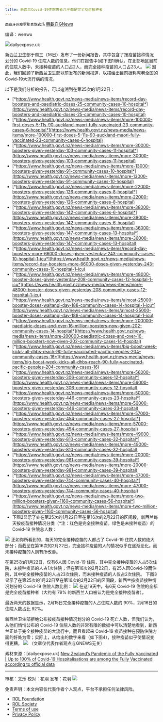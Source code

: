 ```yaml
---
title: 新西兰Covid-19住院患者几乎都是完全疫苗接种者
---
```

`西班牙巴塞罗那喜悦农场` [轉載自GNews](https://gnews.org/zh-hans/2035834/)

编译：wenwu

![](https://assets.gnews.org/wp-content/uploads/2022/02/image-1859.png)dailyexpose.uk

新西兰卫生部于周三（16日）发布了一份新闻报告，其中包含了按疫苗接种情况划分的 Covid-19 住院人数的信息。他们在报告中(如下图1)确认，在北部地区目前的住院人数中，未接种疫苗的人口占2人，而完全接种疫苗的人口占23人。
![](https://assets.gnews.org/wp-content/uploads/2022/02/image-1860.png)
因此，我们回顾了新西兰卫生部以前发布的新闻报道，以描绘出目前据称席卷全国的Covid-19大流行病的情况。

以下是我们分析的报告，可以追溯到在第25次的1月22日：

- [*https://www.health.govt.nz/news-media/news-items/record-day-boosters-and-paediatric-doses-25-community-cases-10-hospital*](https://www.health.govt.nz/news-media/news-items/record-day-boosters-and-paediatric-doses-25-community-cases-10-hospital)
- [*https://www.health.govt.nz/news-media/news-items/more-100000-first-doses-5-11s-90-auckland-maori-fully-vaccinated-23-community-cases-6-hospital*](https://www.health.govt.nz/news-media/news-items/more-100000-first-doses-5-11s-90-auckland-maori-fully-vaccinated-23-community-cases-6-hospital)
- [*https://www.health.govt.nz/news-media/news-items/more-30000-boosters-given-yesterday-103-community-cases-11-hospital*](https://www.health.govt.nz/news-media/news-items/more-30000-boosters-given-yesterday-103-community-cases-11-hospital)
- [*https://www.health.govt.nz/news-media/news-items/more-13000-boosters-given-yesterday-91-community-cases-10-hospital*](https://www.health.govt.nz/news-media/news-items/more-13000-boosters-given-yesterday-91-community-cases-10-hospital)
- [*https://www.health.govt.nz/news-media/news-items/more-22000-boosters-given-yesterday-126-community-cases-8-hospital*](https://www.health.govt.nz/news-media/news-items/more-22000-boosters-given-yesterday-126-community-cases-8-hospital)
- [*https://www.health.govt.nz/news-media/news-items/more-38000-boosters-given-yesterday-142-community-cases-6-hospital*](https://www.health.govt.nz/news-media/news-items/more-38000-boosters-given-yesterday-142-community-cases-6-hospital)
- [*https://www.health.govt.nz/news-media/news-items/more-36000-boosters-given-yesterday-147-community-cases-13-hospital*](https://www.health.govt.nz/news-media/news-items/more-36000-boosters-given-yesterday-147-community-cases-13-hospital)
- [*https://www.health.govt.nz/news-media/news-items/record-day-boosters-more-66000-doses-given-yesterday-243-community-cases-10-hospital-1-icu*](https://www.health.govt.nz/news-media/news-items/record-day-boosters-more-66000-doses-given-yesterday-243-community-cases-10-hospital-1-icu)
- [*https://www.health.govt.nz/news-media/news-items/more-48000-booster-doses-given-yesterday-208-community-cases-12-hospital-1-icu*](https://www.health.govt.nz/news-media/news-items/more-48000-booster-doses-given-yesterday-208-community-cases-12-hospital-1-icu)
- [*https://www.health.govt.nz/news-media/news-items/almost-25000-booster-doses-waitangi-day-188-community-cases-14-hospital-1-icu*](https://www.health.govt.nz/news-media/news-items/almost-25000-booster-doses-waitangi-day-188-community-cases-14-hospital-1-icu)
- [*https://www.health.govt.nz/news-media/news-items/more-200000-paediatric-doses-and-over-16-million-boosters-now-given-202-community-cases-14-hospital*](https://www.health.govt.nz/news-media/news-items/more-200000-paediatric-doses-and-over-16-million-boosters-now-given-202-community-cases-14-hospital)
- [*https://www.health.govt.nz/news-media/news-items/big-boost-week-kicks-all-dhbs-reach-90-fully-vaccinated-pacific-peoples-204-community-cases-16*](https://www.health.govt.nz/news-media/news-items/big-boost-week-kicks-all-dhbs-reach-90-fully-vaccinated-pacific-peoples-204-community-cases-16)
- [*https://www.health.govt.nz/news-media/news-items/more-56000-boosters-given-yesterday-306-community-cases-12-hospital*](https://www.health.govt.nz/news-media/news-items/more-56000-boosters-given-yesterday-306-community-cases-12-hospital)
- [*https://www.health.govt.nz/news-media/news-items/more-50000-boosters-given-yesterday-446-community-cases-23-hospital*](https://www.health.govt.nz/news-media/news-items/more-50000-boosters-given-yesterday-446-community-cases-23-hospital)
- [*https://www.health.govt.nz/news-media/news-items/more-57000-boosters-given-yesterday-454-community-cases-27-hospital*](https://www.health.govt.nz/news-media/news-items/more-57000-boosters-given-yesterday-454-community-cases-27-hospital)
- [*https://www.health.govt.nz/news-media/news-items/more-49000-boosters-given-yesterday-810-community-cases-32-hospital*](https://www.health.govt.nz/news-media/news-items/more-49000-boosters-given-yesterday-810-community-cases-32-hospital)
- [*https://www.health.govt.nz/news-media/news-items/more-20000-boosters-given-yesterday-981-community-cases-39-hospital*](https://www.health.govt.nz/news-media/news-items/more-20000-boosters-given-yesterday-981-community-cases-39-hospital)
- [*https://www.health.govt.nz/news-media/news-items/more-47000-boosters-given-yesterday-744-community-cases-40-hospital*](https://www.health.govt.nz/news-media/news-items/more-47000-boosters-given-yesterday-744-community-cases-40-hospital)
- [*https://www.health.govt.nz/news-media/news-items/more-two-million-boosters-given-1160-community-cases-56-hospital*](https://www.health.govt.nz/news-media/news-items/more-two-million-boosters-given-1160-community-cases-56-hospital)
- 下图2显示了处在第25次的1月22日至在第16次的2月22日的区间段，新西兰每天按疫苗接种情况分类（\*注：红色是完全接种疫苗，绿色是未接种疫苗）的 Covid-19 住院总人数：

![](https://assets.gnews.org/wp-content/uploads/2022/02/image-1861.png)
正如你所看到的，每天的完全接种疫苗的人都占了 Covid-19 住院人数的绝大部分；而截至在第16次的2月22日，完全接种疫苗的人的情况似乎在逐渐恶化，而未接种疫苗的人则有所改善。

在第25次的1月22日，仅有6人因 Covid-19 住院，其中完全接种疫苗的人占5次住院，未接种疫苗的人占1次住院；但在第16次的2月22日，有25人因Covid-19而住院，其中完全接种疫苗的人占23次住院，而未接种疫苗的人仅占2次住院。 下图3显示了在第25次的1月22日至在第16次的2月22日的区间段，新西兰按疫苗接种情况划分的 Covid-19 住院人数比例：
![](https://assets.gnews.org/wp-content/uploads/2022/02/image-1862.png)
在这19天中，有6天 Covid-19 住院的全都是完全疫苗接种者（大约有 79% 的新西兰人口被认为是完全接种疫苗者）。

最近两天的数据显示，2月15日完全接种疫苗的人占住院人数的 90%，2月16日的住院人数占比 92%。

新西兰卫生部拒绝公布按疫苗接种情况划分的 Covid-19 死亡人数，但我们认为，从他们悄悄公布的 Covid-19 住院人数的非常有限的数据中可以清楚地看到，新西兰正处于完全接种疫苗的大流行中，而且看起来 Covid-19 疫苗接种在预防住院方面的好处为零；实际上，从给出的数字来看（如下图4），接种疫苗似乎使情况变得更糟。
![](https://assets.gnews.org/wp-content/uploads/2022/02/image-1863.png)
（文章仅代表作者观点与GNEWS无关）

素材来源：[dailyexpose.uk] [New Zealand’s Pandemic of the Fully Vaccinated | Up to 100% of](https://dailyexpose.uk/2022/02/18/new-zealands-pandemic-of-the-fully-vaccinated/) [Covid-19 Hospitalisations are among the Fully Vaccinated according to official data](https://dailyexpose.uk/2022/02/18/new-zealands-pandemic-of-the-fully-vaccinated/)

* * *

审核：文乐
校对：花羽
发布：花羽
![](https://assets.gnews.org/wp-content/uploads/2022/02/西喜-5.jpeg)
 

免责声明：本文内容仅代表作者个人观点，平台不承担任何法律风险。

- [ROL Foundation](https://rolfoundation.org/)
- [ROL Society](https://rolsociety.org/)
- [Terms of use](https://gnews.org/terms-of-use-3/)
- [Privacy Policy](https://gnews.org/privacy-policy/)
